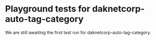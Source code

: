 # Playground tests for daknetcorp-auto-tag-category
We are still awaiting the first test run for daknetcorp-auto-tag-category.
